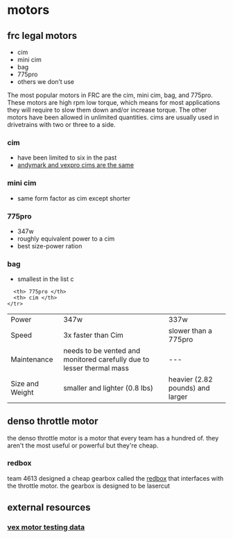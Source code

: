 # motors

## frc legal motors
* cim
* mini cim
* bag
* 775pro
* others we don’t use
 
 
The most popular motors in FRC are the cim, mini cim, bag, and 775pro. These motors are high rpm low torque, which means for most applications they will require to slow them down and/or increase torque. The other motors have been allowed in unlimited quantities. cims are usually used in drivetrains with two or three to a side.
 
### cim
* have been limited to six in the past
* [andymark and vexpro cims are the same](https://www.chiefdelphi.com/forums/showpost.php?p=1642692&postcount=5)

### mini cim

* same form factor as cim except shorter

### 775pro

* 347w
* roughly equivalent power to a cim
* best size-power ration

### bag

* smallest in the list
 c
<table> 
  <thead> 
    <tr>
    
      <th> 775pro </th>
      <th> cim </th>
    </tr>
  </thead>
  <tbody>
    <tr>
      <td>Power</td>
      <td>347w</td>
      <td>337w</td>
    </tr>
    <tr>
      <td>Speed</td>
      <td>3x faster than Cim</td>
      <td>slower than a 775pro</td>
    </tr>
    <tr>
      <td>Maintenance </td>
      <td>needs to be vented and monitored carefully due to lesser thermal mass</td>
      <td>---</td>
    </tr>
       <tr>
      <td> Size and Weight </td>
      <td>smaller and lighter (0.8 lbs)</td>
      <td>heavier (2.82 pounds) and larger </td>
    </tr>
  </tbody>
</table>

## denso throttle motor

the denso throttle motor is a motor that every team has a hundred of. they aren't the most useful or powerful but they're cheap. 

### redbox

team 4613 designed a cheap gearbox called the [redbox](http://www.team4613.org/redbox) that interfaces with the throttle motor. the gearbox is designed to be lasercut

## external resources

### [vex motor testing data](http://motors.vex.com/)
